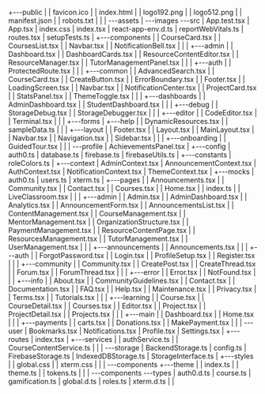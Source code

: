 +---public
|   |   favicon.ico
|   |   index.html
|   |   logo192.png
|   |   logo512.png
|   |   manifest.json
|   |   robots.txt
|   |
|   \---assets
|       \---images
\---src
    |   App.test.tsx
    |   App.tsx
    |   index.css
    |   index.tsx
    |   react-app-env.d.ts
    |   reportWebVitals.ts
    |   routes.tsx
    |   setupTests.ts
    |
    +---components
    |   |   CourseCard.tsx
    |   |   CoursesList.tsx
    |   |   Navbar.tsx
    |   |   NotificationBell.tsx
    |   |
    |   +---admin
    |   |       Dashboard.tsx
    |   |       DashboardCards.tsx
    |   |       ResourceContentEditor.tsx
    |   |       ResourceManager.tsx
    |   |       TutorManagementPanel.tsx
    |   |
    |   +---auth
    |   |       ProtectedRoute.tsx
    |   |
    |   +---common
    |   |       AdvancedSearch.tsx
    |   |       CourseCard.tsx
    |   |       CreateButton.tsx
    |   |       ErrorBoundary.tsx
    |   |       Footer.tsx
    |   |       LoadingScreen.tsx
    |   |       Navbar.tsx
    |   |       NotificationCenter.tsx
    |   |       ProjectCard.tsx
    |   |       StatsPanel.tsx
    |   |       ThemeToggle.tsx
    |   |
    |   +---dashboards
    |   |       AdminDashboard.tsx
    |   |       StudentDashboard.tsx
    |   |
    |   +---debug
    |   |       StorageDebug.tsx
    |   |       StorageDebugger.tsx
    |   |
    |   +---editor
    |   |       CodeEditor.tsx
    |   |       Terminal.tsx
    |   |
    |   +---forms
    |   +---help
    |   |       DynamicResources.tsx
    |   |       sampleData.ts
    |   |
    |   +---layout
    |   |       Footer.tsx
    |   |       Layout.tsx
    |   |       MainLayout.tsx
    |   |       Navbar.tsx
    |   |       Navigation.tsx
    |   |       Sidebar.tsx
    |   |
    |   +---onboarding
    |   |       GuidedTour.tsx
    |   |
    |   \---profile
    |           AchievementsPanel.tsx
    |
    +---config
    |       auth0.ts
    |       database.ts
    |       firebase.ts
    |       firebaseUtils.ts
    |
    +---constants
    |       roleColors.ts
    |
    +---context
    |       AdminContext.tsx
    |       AnnouncementContext.tsx
    |       AuthContext.tsx
    |       NotificationContext.tsx
    |       ThemeContext.tsx
    |
    +---mocks
    |       auth0.ts
    |       users.ts
    |       xterm.ts
    |
    +---pages
    |   |   Announcements.tsx
    |   |   Community.tsx
    |   |   Contact.tsx
    |   |   Courses.tsx
    |   |   Home.tsx
    |   |   index.ts
    |   |   LiveClassroom.tsx
    |   |
    |   +---admin
    |   |       Admin.tsx
    |   |       AdminDashboard.tsx
    |   |       Analytics.tsx
    |   |       AnnouncementForm.tsx
    |   |       AnnouncementsList.tsx
    |   |       ContentManagement.tsx
    |   |       CourseManagement.tsx
    |   |       MentorManagement.tsx
    |   |       OrganizationStructure.tsx
    |   |       PaymentManagement.tsx
    |   |       ResourceContentPage.tsx
    |   |       ResourcesManagement.tsx
    |   |       TutorManagement.tsx
    |   |       UserManagement.tsx
    |   |
    |   +---announcements
    |   |       Announcements.tsx
    |   |
    |   +---auth
    |   |       ForgotPassword.tsx
    |   |       Login.tsx
    |   |       ProfileSetup.tsx
    |   |       Register.tsx
    |   |
    |   +---community
    |   |       Community.tsx
    |   |       CreatePost.tsx
    |   |       CreateThread.tsx
    |   |       Forum.tsx
    |   |       ForumThread.tsx
    |   |
    |   +---error
    |   |       Error.tsx
    |   |       NotFound.tsx
    |   |
    |   +---info
    |   |       About.tsx
    |   |       CommunityGuidelines.tsx
    |   |       Contact.tsx
    |   |       Documentation.tsx
    |   |       FAQ.tsx
    |   |       Help.tsx
    |   |       Maintenance.tsx
    |   |       Privacy.tsx
    |   |       Terms.tsx
    |   |       Tutorials.tsx
    |   |
    |   +---learning
    |   |       Course.tsx
    |   |       CourseDetail.tsx
    |   |       Courses.tsx
    |   |       Editor.tsx
    |   |       Project.tsx
    |   |       ProjectDetail.tsx
    |   |       Projects.tsx
    |   |
    |   +---main
    |   |       Dashboard.tsx
    |   |       Home.tsx
    |   |
    |   +---payments
    |   |       carts.tsx
    |   |       Donations.tsx
    |   |       MakePayment.tsx
    |   |
    |   \---user
    |           Bookmarks.tsx
    |           Notifications.tsx
    |           Profile.tsx
    |           Settings.tsx
    |
    +---routes
    |       index.tsx
    |
    +---services
    |   |   authService.ts
    |   |   CourseContentService.ts
    |   |
    |   \---storage
    |           BackendStorage.ts
    |           config.ts
    |           FirebaseStorage.ts
    |           IndexedDBStorage.ts
    |           StorageInterface.ts
    |
    +---styles
    |   |   global.css
    |   |   xterm.css
    |   |
    |   \---components
    +---theme
    |   |   index.ts
    |   |   theme.ts
    |   |   tokens.ts
    |   |
    |   \---components
    \---types
    |        auth0.d.ts
    |       course.ts
    |       gamification.ts
    |        global.d.ts
    |        roles.ts
    |        xterm.d.ts
    |
    |